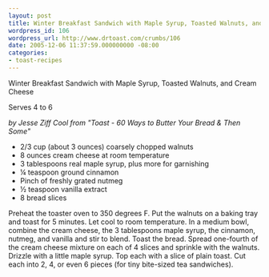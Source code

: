 ```yaml
---
layout: post
title: Winter Breakfast Sandwich with Maple Syrup, Toasted Walnuts, and Cream Cheese
wordpress_id: 106
wordpress_url: http://www.drtoast.com/crumbs/106
date: 2005-12-06 11:37:59.000000000 -08:00
categories:
- toast-recipes
---
```

Winter Breakfast Sandwich with Maple Syrup, Toasted Walnuts, and Cream Cheese

Serves 4 to 6

*by Jesse Ziff Cool from "Toast - 60 Ways to Butter Your Bread & Then
Some"*

* 2/3 cup (about 3 ounces) coarsely chopped walnuts
* 8 ounces cream cheese at room temperature
* 3 tablespoons real maple syrup, plus more for garnishing
* ¼ teaspoon ground cinnamon
* Pinch of freshly grated nutmeg
* ½ teaspoon vanilla extract
* 8 bread slices

Preheat the toaster oven to 350 degrees F. Put the walnuts on a baking tray and toast for 5 minutes. Let cool to room temperature. In a medium bowl, combine the cream cheese, the 3 tablespoons maple syrup, the cinnamon, nutmeg, and vanilla and stir to blend. Toast the bread. Spread one-fourth of the cream cheese mixture on each of 4 slices and sprinkle with the walnuts. Drizzle with a little maple syrup. Top each with a slice of plain toast. Cut each into 2, 4, or even 6 pieces (for tiny bite-sized tea sandwiches).
